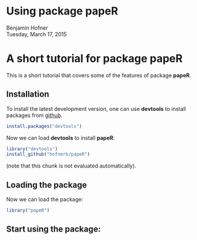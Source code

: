 # Using package papeR
Benjamin Hofner  
Tuesday, March 17, 2015  




# A short tutorial for package **papeR**

This is a short tutorial that covers some of the features of package **papeR**.

## Installation

To install the latest development version, one can use 
**devtools** to install packages from [github](http://github.com/hofnerb/papeR).


```r
install.packages("devtools")
```

Now we can load **devtools** to install **papeR**:

```r
library("devtools")
install_github("hofnerb/papeR")
```
(note that this chunk is not evaluated automatically).

## Loading the package

Now we can load the package:

```r
library("papeR")
```

## Start using the package:


